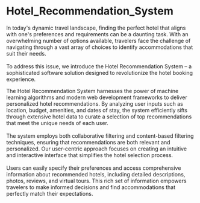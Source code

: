 # Hotel_Recommendation_System
In today's dynamic travel landscape, finding the perfect hotel that aligns with one's preferences and requirements can be a daunting task. With an overwhelming number of options available, travelers face the challenge of navigating through a vast array of choices to identify accommodations that suit
their needs. <br><br>To address this issue, we introduce the Hotel Recommendation
System – a sophisticated software solution designed to revolutionize the hotel
booking experience.

The Hotel Recommendation System harnesses the power of machine learning
algorithms and modern web development frameworks to deliver personalized
hotel recommendations. By analyzing user inputs such as location, budget,
amenities, and dates of stay, the system efficiently sifts through extensive hotel
data to curate a selection of top recommendations that meet the unique needs of
each user.<br><br> The system employs both collaborative filtering and content-based
filtering techniques, ensuring that recommendations are both relevant and
personalized.
Our user-centric approach focuses on creating an intuitive and interactive
interface that simplifies the hotel selection process.<br><br> Users can easily specify their
preferences and access comprehensive information about recommended hotels,
including detailed descriptions, photos, reviews, and virtual tours. This rich set
of information empowers travelers to make informed decisions and find
accommodations that perfectly match their expectations.


